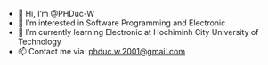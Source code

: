 - 👋 Hi, I’m @PHDuc-W
- 👀 I’m interested in Software Programming and Electronic
- 🌱 I’m currently learning Electronic at Hochiminh City University of Technology
- 📫 Contact me via: phduc.w.2001@gmail.com
<!---

--->

